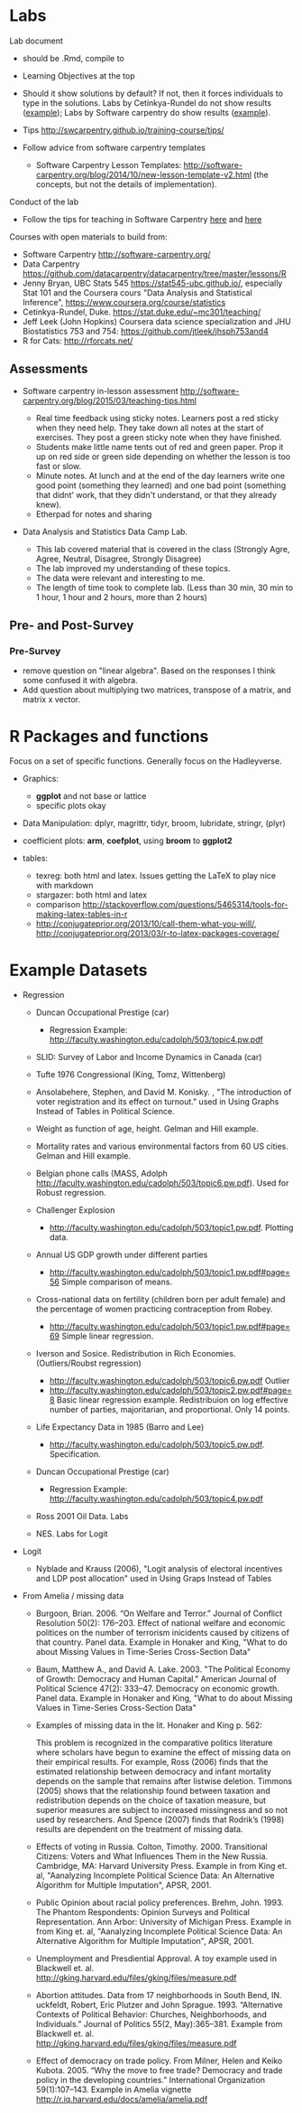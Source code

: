 # Labs

Lab document

- should be .Rmd, compile to
- Learning Objectives at the top
- Should it show solutions by default? If not, then it forces individuals to type in the solutions. Labs by Cetinkya-Rundel do not show results ([example](https://stat.duke.edu/courses/Spring15/sta101.001/post/labs/lab9.html)); Labs by Software carpentry do show results ([example](http://swcarpentry.github.io/r-novice-inflammation/01-starting-with-data.html)).
- Tips http://swcarpentry.github.io/training-course/tips/
- Follow advice from software carpentry templates

    - Software Carpentry Lesson Templates: http://software-carpentry.org/blog/2014/10/new-lesson-template-v2.html (the concepts, but not the details of implementation).

Conduct of the lab

- Follow the tips for teaching in Software Carpentry [here](http://swcarpentry.github.io/slideshows/teaching-tips/index.html) and [here](http://software-carpentry.org/blog/2015/03/teaching-tips.html)

Courses with open materials to build from:

- Software Carpentry http://software-carpentry.org/
- Data Carpentry https://github.com/datacarpentry/datacarpentry/tree/master/lessons/R
- Jenny Bryan, UBC Stats 545 https://stat545-ubc.github.io/, especially Stat 101 and the Coursera cours "Data Analysis and Statistical Inference", https://www.coursera.org/course/statistics
- Cetinkya-Rundel, Duke. https://stat.duke.edu/~mc301/teaching/
- Jeff Leek (John Hopkins) Coursera data science specialization and JHU Biostatistics 753 and 754: https://github.com/jtleek/jhsph753and4
- R for Cats: http://rforcats.net/

## Assessments

- Software carpentry in-lesson assessment http://software-carpentry.org/blog/2015/03/teaching-tips.html
    - Real time feedback using sticky notes. Learners post a red sticky when they need help. They take down
	  all notes at the start of exercises. They post a green sticky note when they have finished.
	- Students make little name tents out of red and green paper. Prop it up on red side or green side depending on whether the lesson is too fast or slow.
	- Minute notes. At lunch and at the end of the day learners write one good point (something they learned) and one bad point (something that didnt' work, that they didn't understand, or that they already knew).
    - Etherpad for notes and sharing
	
- Data Analysis and Statistics Data Camp Lab.
    - This lab covered material that is covered in the class (Strongly Agre, Agree, Neutral, Disagree, Strongly Disagree)
	- The lab improved my understanding of these topics.
    - The data were relevant and interesting to me.
    - The length of time took to complete lab. (Less than 30 min, 30 min to 1 hour, 1 hour and 2 hours, more than 2 hours)

## Pre- and Post-Survey

### Pre-Survey

- remove question on "linear algebra". Based on the responses I think some confused it with algebra.
- Add question about multiplying two matrices, transpose of a matrix, and matrix x vector.

# R Packages and functions

Focus on a set of specific functions. Generally focus on the Hadleyverse.

- Graphics:

  - **ggplot** and not base or lattice
  - specific plots okay

- Data Manipulation: dplyr, magrittr, tidyr, broom, lubridate, stringr, (plyr)
- coefficient plots: **arm**, **coefplot**, using **broom** to **ggplot2**
- tables: 
    * texreg: both html and latex. Issues getting the LaTeX to play nice with markdown
    * stargazer: both html and latex
	* comparison http://stackoverflow.com/questions/5465314/tools-for-making-latex-tables-in-r
    * http://conjugateprior.org/2013/10/call-them-what-you-will/, http://conjugateprior.org/2013/03/r-to-latex-packages-coverage/

# Example Datasets

- Regression

    - Duncan Occupational Prestige  (car)
        - Regression Example: http://faculty.washington.edu/cadolph/503/topic4.pw.pdf
    - SLID: Survey of Labor and Income Dynamics in Canada (car)
	- Tufte 1976 Congressional (King, Tomz, Wittenberg)
	- Ansolabehere, Stephen, and David M. Konisky. , "The introduction of voter registration and its effect on turnout." used in Using Graphs Instead of Tables in Political Science.
	- Weight as function of age, height. Gelman and Hill example.
	- Mortality rates and various environmental factors from 60 US cities. Gelman and Hill example.
	- Belgian phone calls (MASS, Adolph http://faculty.washington.edu/cadolph/503/topic6.pw.pdf). Used for Robust regression.

    - Challenger Explosion

        - http://faculty.washington.edu/cadolph/503/topic1.pw.pdf. Plotting data.
	- Annual US GDP growth under different parties
	
	    - http://faculty.washington.edu/cadolph/503/topic1.pw.pdf#page=56 Simple comparison of means.

    - Cross-national data on fertility (children born per adult female) and the percentage of women practicing contraception from Robey.
	
        - http://faculty.washington.edu/cadolph/503/topic1.pw.pdf#page=69 Simple linear regression.

	- Iverson and Sosice. Redistribution in Rich Economies. (Outliers/Roubst regression)
	    - http://faculty.washington.edu/cadolph/503/topic6.pw.pdf Outlier
		- http://faculty.washington.edu/cadolph/503/topic2.pw.pdf#page=8 Basic linear regression example. Redistribuion on log effective number of parties, majoritarian, and proportional. Only 14 points.
		
	- Life Expectancy Data in 1985 (Barro and Lee)
	
        - http://faculty.washington.edu/cadolph/503/topic5.pw.pdf. Specification.
	
    - Duncan Occupational Prestige  (car)
	
        - Regression Example: http://faculty.washington.edu/cadolph/503/topic4.pw.pdf

    - Ross 2001 Oil Data. Labs
	- NES. Labs for Logit

- Logit
    - Nyblade and Krauss (2006), "Logit analysis of electoral incentives and LDP post allocation" used in Using Graps Instead of Tables

- From Amelia / missing data

    -  Burgoon, Brian. 2006. “On Welfare and Terror.” Journal of Conflict Resolution 50(2): 176–203. Effect of national welfare and economic politices on the number of terrorism inicidents caused by citizens of that country. Panel data. Example in Honaker and King, "What to do about Missing Values in Time-Series Cross-Section Data"
    - Baum, Matthew A., and David A. Lake. 2003. "The Political Economy of Growth: Democracy and Human Capital." American Journal of Political Science 47(2): 333–47. Democracy on economic growth. Panel data. Example in Honaker and King, "What to do about Missing Values in Time-Series Cross-Section Data"


   - Examples of missing data in the lit. Honaker and King p. 562:

     This problem is recognized in the comparative politics literature
	 where scholars have begun to examine the effect of missing data
	 on their empirical results. For example, Ross (2006) finds that
	 the estimated relationship between democracy and infant mortality
	 depends on the sample that remains after listwise
	 deletion. Timmons (2005) shows that the relationship found
	 between taxation and redistribution depends on the choice of
	 taxation measure, but superior measures are subject to increased
	 missingness and so not used by researchers. And Spence (2007)
	 finds that Rodrik’s (1998) results are dependent on the treatment
	 of missing data.

   - Effects of voting in Russia. Colton, Timothy. 2000. Transitional Citizens: Voters and What Influences Them in the New Russia. Cambridge, MA: Harvard University Press. Example in from King et. al, "Aanalyzing Incomplete Political Science Data: An Alternative Algorithm for Multiple Imputation", APSR, 2001.
   - Public Opinion about racial policy preferences. Brehm, John. 1993. The Phantom Respondents: Opinion Surveys and Political Representation. Ann Arbor: University of Michigan Press. Example in from King et. al, "Aanalyzing Incomplete Political Science Data: An Alternative Algorithm for Multiple Imputation", APSR, 2001.
   - Unemployment and Presdiential Approval. A toy example used in Blackwell et. al. http://gking.harvard.edu/files/gking/files/measure.pdf
   - Abortion attitudes. Data from 17 neighborhoods in South Bend, IN. uckfeldt, Robert, Eric Plutzer and John Sprague. 1993. “Alternative Contexts of Political Behavior: Churches, Neighborhoods, and Individuals.” Journal of Politics 55(2, May):365–381. Example from Blackwell et. al. http://gking.harvard.edu/files/gking/files/measure.pdf
   - Effect of democracy on trade policy. From Milner, Helen and Keiko Kubota. 2005. “Why the move to free trade? Democracy and trade policy in the developing countries.” International Organization 59(1):107–143. Example in Amelia vignette http://r.iq.harvard.edu/docs/amelia/amelia.pdf
